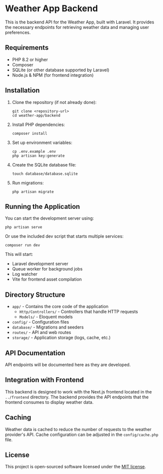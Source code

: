 # Weather App Backend

This is the backend API for the Weather App, built with Laravel. It provides the necessary endpoints for retrieving weather data and managing user preferences.

## Requirements

- PHP 8.2 or higher
- Composer
- SQLite (or other database supported by Laravel)
- Node.js & NPM (for frontend integration)

## Installation

1. Clone the repository (if not already done):
   ```
   git clone <repository-url>
   cd weather-app/backend
   ```

2. Install PHP dependencies:
   ```
   composer install
   ```

3. Set up environment variables:
   ```
   cp .env.example .env
   php artisan key:generate
   ```

4. Create the SQLite database file:
   ```
   touch database/database.sqlite
   ```

5. Run migrations:
   ```
   php artisan migrate
   ```

## Running the Application

You can start the development server using:

```
php artisan serve
```

Or use the included dev script that starts multiple services:

```
composer run dev
```

This will start:
- Laravel development server
- Queue worker for background jobs
- Log watcher
- Vite for frontend asset compilation

## Directory Structure

- `app/` - Contains the core code of the application
  - `Http/Controllers/` - Controllers that handle HTTP requests
  - `Models/` - Eloquent models
- `config/` - Configuration files
- `database/` - Migrations and seeders
- `routes/` - API and web routes
- `storage/` - Application storage (logs, cache, etc.)

## API Documentation

API endpoints will be documented here as they are developed.

## Integration with Frontend

This backend is designed to work with the Next.js frontend located in the `../frontend` directory. The backend provides the API endpoints that the frontend consumes to display weather data.

## Caching

Weather data is cached to reduce the number of requests to the weather provider's API. Cache configuration can be adjusted in the `config/cache.php` file.

## License

This project is open-sourced software licensed under the [MIT license](https://opensource.org/licenses/MIT).

